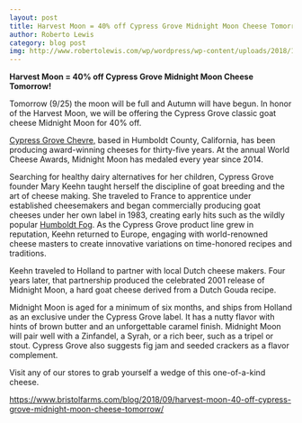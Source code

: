 ```yaml
---
layout: post
title: Harvest Moon = 40% off Cypress Grove Midnight Moon Cheese Tomorrow!
author: Roberto Lewis
category: blog post
img: http://www.robertolewis.com/wp/wordpress/wp-content/uploads/2018/10/midnight-moon.jpg
---
```


**Harvest Moon = 40% off Cypress Grove Midnight Moon Cheese Tomorrow!**

Tomorrow (9/25) the moon will be full and Autumn will have begun. In honor of the Harvest Moon, we will be offering the Cypress Grove classic goat cheese Midnight Moon for 40% off.

[Cypress Grove Chevre,](https://www.cypressgrovecheese.com/) based in Humboldt County, California, has been producing award-winning cheeses for thirty-five years. At the annual World Cheese Awards, Midnight Moon has medaled every year since 2014.

Searching for healthy dairy alternatives for her children, Cypress Grove founder Mary Keehn taught herself the discipline of goat breeding and the art of cheese making.  She traveled to France to apprentice under established cheesemakers and began commercially producing goat cheeses under her own label in 1983, creating early hits such as the wildly popular [Humboldt Fog](https://www.cypressgrovecheese.com/cheese/soft-ripened-cheeses/humboldt-fog.html).  As the Cypress Grove product line grew in reputation, Keehn returned to Europe, engaging with world-renowned cheese masters to create innovative variations on time-honored recipes and traditions.

Keehn traveled to Holland to partner with local Dutch cheese makers. Four years later, that partnership produced the celebrated 2001 release of Midnight Moon, a hard goat cheese derived from a Dutch Gouda recipe.

Midnight Moon is aged for a minimum of six months, and ships from Holland as an exclusive under the Cypress Grove label. It has a nutty flavor with hints of brown butter and an unforgettable caramel finish.  Midnight Moon will pair well with a Zinfandel, a Syrah, or a rich beer, such as a tripel or stout. Cypress Grove also suggests fig jam and seeded crackers as a flavor complement.

Visit any of our stores to grab yourself a wedge of this one-of-a-kind cheese.



https://www.bristolfarms.com/blog/2018/09/harvest-moon-40-off-cypress-grove-midnight-moon-cheese-tomorrow/
